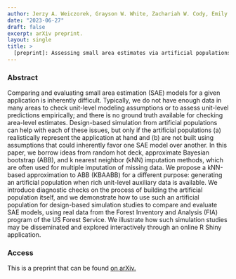 ```yaml
---
author: Jerzy A. Weiczorek, Grayson W. White, Zachariah W. Cody, Emily X. Tan, Jacqueline O. Chistolini, Kelly S. McConville, Tracey S. Frescino, and Gretchen G. Moisen
date: "2023-06-27"
draft: false
excerpt: arXiv preprint.
layout: single
title: >
  [preprint]: Assessing small area estimates via artificial populations from KBAABB: a kNN-based approximation to ABB
---
```


### Abstract

Comparing and evaluating small area estimation (SAE) models for a given application is inherently difficult. Typically, we do not have enough data in many areas to check unit-level modeling assumptions or to assess unit-level predictions empirically; and there is no ground truth available for checking area-level estimates. Design-based simulation from artificial populations can help with each of these issues, but only if the artificial populations (a) realistically represent the application at hand and (b) are not built using assumptions that could inherently favor one SAE model over another. In this paper, we borrow ideas from random hot deck, approximate Bayesian bootstrap (ABB), and k nearest neighbor (kNN) imputation methods, which are often used for multiple imputation of missing data. We propose a kNN-based approximation to ABB (KBAABB) for a different purpose: generating an artificial population when rich unit-level auxiliary data is available. We introduce diagnostic checks on the process of building the artificial population itself, and we demonstrate how to use such an artificial population for design-based simulation studies to compare and evaluate SAE models, using real data from the Forest Inventory and Analysis (FIA) program of the US Forest Service. We illustrate how such simulation studies may be disseminated and explored interactively through an online R Shiny application. 

### Access

This is a preprint that can be found [on arXiv.](https://arxiv.org/abs/2306.15607) 

